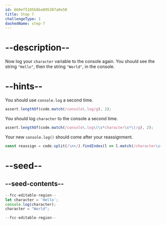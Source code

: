 ```yaml
---
id: 660ef5105b8ba095307a0e50
title: Step 7
challengeType: 1
dashedName: step-7
---
```


# --description--

Now log your `character` variable to the console again. You should see the string `"Hello"`, then the string `"World"`, in the console.

# --hints--

You should use `console.log` a second time.

```js
assert.lengthOf(code.match(/console\.log/g), 2);
```

You should log `character` to the console a second time.

```js
assert.lengthOf(code.match(/console\.log\(\s*character\s*\)/g), 2);
```


Your new `console.log()` should come after your reassignment.

```js
const reassign = code.split(/\n+/).findIndex(l => l.match(/character\s+=\s+("|')World\1/));
```

# --seed--

## --seed-contents--

```js
--fcc-editable-region--
let character = 'Hello';
console.log(character);
character = "World";

--fcc-editable-region--
```
